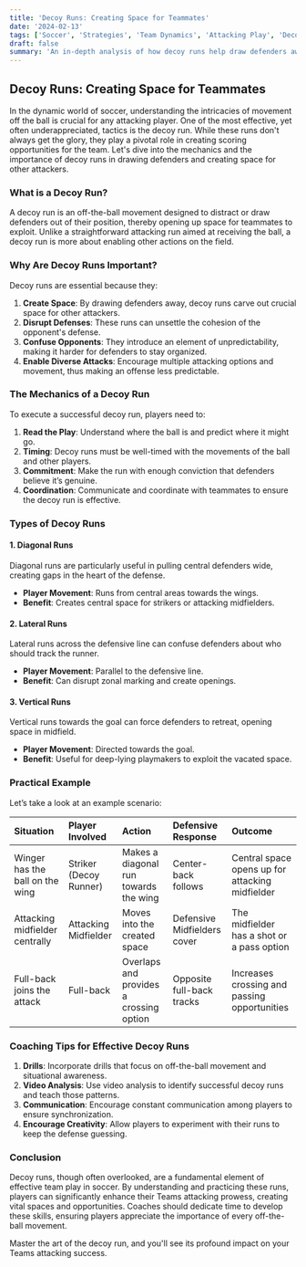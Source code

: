 ```yaml
---
title: 'Decoy Runs: Creating Space for Teammates'
date: '2024-02-13'
tags: ['Soccer', 'Strategies', 'Team Dynamics', 'Attacking Play', 'Decoy Runs', 'Coaching Tips', 'Player Techniques', 'Defensive Tactics', 'Tactical Analysis']
draft: false
summary: 'An in-depth analysis of how decoy runs help draw defenders away, creating opportunities and space for other attackers to exploit.'
---
```


## Decoy Runs: Creating Space for Teammates

In the dynamic world of soccer, understanding the intricacies of movement off the ball is crucial for any attacking player. One of the most effective, yet often underappreciated, tactics is the decoy run. While these runs don't always get the glory, they play a pivotal role in creating scoring opportunities for the team. Let's dive into the mechanics and the importance of decoy runs in drawing defenders and creating space for other attackers.

### What is a Decoy Run?

A decoy run is an off-the-ball movement designed to distract or draw defenders out of their position, thereby opening up space for teammates to exploit. Unlike a straightforward attacking run aimed at receiving the ball, a decoy run is more about enabling other actions on the field.

### Why Are Decoy Runs Important?

Decoy runs are essential because they:

1. **Create Space**: By drawing defenders away, decoy runs carve out crucial space for other attackers.
2. **Disrupt Defenses**: These runs can unsettle the cohesion of the opponent's defense.
3. **Confuse Opponents**: They introduce an element of unpredictability, making it harder for defenders to stay organized.
4. **Enable Diverse Attacks**: Encourage multiple attacking options and movement, thus making an offense less predictable.

### The Mechanics of a Decoy Run

To execute a successful decoy run, players need to:

1. **Read the Play**: Understand where the ball is and predict where it might go.
2. **Timing**: Decoy runs must be well-timed with the movements of the ball and other players.
3. **Commitment**: Make the run with enough conviction that defenders believe it’s genuine.
4. **Coordination**: Communicate and coordinate with teammates to ensure the decoy run is effective.

### Types of Decoy Runs

#### 1. **Diagonal Runs**

Diagonal runs are particularly useful in pulling central defenders wide, creating gaps in the heart of the defense.

- **Player Movement**: Runs from central areas towards the wings.
- **Benefit**: Creates central space for strikers or attacking midfielders.

#### 2. **Lateral Runs**

Lateral runs across the defensive line can confuse defenders about who should track the runner.

- **Player Movement**: Parallel to the defensive line.
- **Benefit**: Can disrupt zonal marking and create openings.

#### 3. **Vertical Runs**

Vertical runs towards the goal can force defenders to retreat, opening space in midfield.

- **Player Movement**: Directed towards the goal.
- **Benefit**: Useful for deep-lying playmakers to exploit the vacated space.

### Practical Example

Let’s take a look at an example scenario:

| Situation                      | Player Involved           | Action                                             | Defensive Response          | Outcome                                         |
|:-------------------------------|:--------------------------|:---------------------------------------------------|:-----------------------------|:------------------------------------------------|
| Winger has the ball on the wing | Striker (Decoy Runner)    | Makes a diagonal run towards the wing               | Center-back follows          | Central space opens up for attacking midfielder |
| Attacking midfielder centrally  | Attacking Midfielder      | Moves into the created space                        | Defensive Midfielders cover | The midfielder has a shot or a pass option      |
| Full-back joins the attack      | Full-back                 | Overlaps and provides a crossing option             | Opposite full-back tracks   | Increases crossing and passing opportunities    |

### Coaching Tips for Effective Decoy Runs

1. **Drills**: Incorporate drills that focus on off-the-ball movement and situational awareness.
2. **Video Analysis**: Use video analysis to identify successful decoy runs and teach those patterns.
3. **Communication**: Encourage constant communication among players to ensure synchronization.
4. **Encourage Creativity**: Allow players to experiment with their runs to keep the defense guessing.

### Conclusion

Decoy runs, though often overlooked, are a fundamental element of effective team play in soccer. By understanding and practicing these runs, players can significantly enhance their Teams attacking prowess, creating vital spaces and opportunities. Coaches should dedicate time to develop these skills, ensuring players appreciate the importance of every off-the-ball movement.

Master the art of the decoy run, and you'll see its profound impact on your Teams attacking success.
```